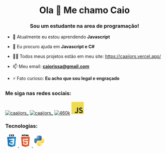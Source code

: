 <h1 align="center">Ola 👋 Me chamo Caio</h1>
<h3 align="center">Sou um estudante na area de programação!</h3>

- 🌱 Atualmente eu estou aprendendo **Javascript**

- 🤝 Eu procuro ajuda em **Javascript e C#**

- 👨‍💻 Todos meus projetos estão em meu site: https://caaiiors.vercel.app/

- 📫 Meu email: **caiorissa@gmail.com**

- ⚡ Fato curioso: **Eu acho que sou legal e engraçado**

<h3 align="left">Me siga nas redes sociais:</h3>
<p align="left">
<a href="https://twitter.com/caaiiors_" target="blank"><img align="center" src="https://raw.githubusercontent.com/rahuldkjain/github-profile-readme-generator/master/src/images/icons/Social/twitter.svg" alt="caaiiors_" height="40" width="40" /></a>
<a href="https://instagram.com/caaiiors_" target="blank"><img align="center" src="https://raw.githubusercontent.com/rahuldkjain/github-profile-readme-generator/master/src/images/icons/Social/instagram.svg" alt="caaiiors_" height="40" width="40" /></a>
<a href="https://www.youtube.com/c/460k" target="blank"><img align="center" src="https://raw.githubusercontent.com/rahuldkjain/github-profile-readme-generator/master/src/images/icons/Social/youtube.svg" alt="460k" height="40" width="40" /></a>
<a href="https://developer.mozilla.org/en-US/docs/Web/JavaScript" target="_blank" rel="noreferrer"> <img src="https://raw.githubusercontent.com/devicons/devicon/master/icons/javascript/javascript-original.svg" alt="javascript" width="40" height="40"/> </a> </p>
</p>

<h3 align="left">Tecnologias:</h3>
<p align="left"> <a href="https://www.w3schools.com/css/" target="_blank" rel="noreferrer"> <img src="https://raw.githubusercontent.com/devicons/devicon/master/icons/css3/css3-original-wordmark.svg" alt="css3" width="40" height="40"/> </a> <a href="https://www.w3.org/html/" target="_blank" rel="noreferrer"> <img src="https://raw.githubusercontent.com/devicons/devicon/master/icons/html5/html5-original-wordmark.svg" alt="html5" width="40" height="40"/> </a> <a href="https://www.python.org" target="_blank" rel="noreferrer"> <img src="https://raw.githubusercontent.com/devicons/devicon/master/icons/python/python-original.svg" alt="python" width="40" height="40"/> </a> </p>
